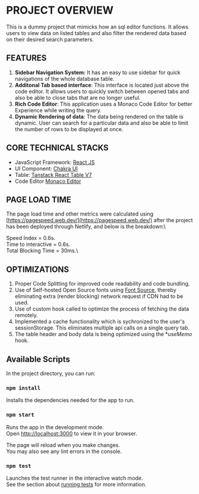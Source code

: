 # PROJECT OVERVIEW

This is a dummy project that mimicks how an sql editor functions. It allows users to view data on listed tables and also filter the rendered data based on their desired search parameters.

## FEATURES

1. **Sidebar Navigation System:** It has an easy to use sidebar for quick navigations of the whole database table.
2. **Additonal Tab based interface**: This interface is located just above the code editor. It allows users to quickly switch between opened tabs and also be able to close tabs that are no longer useful.
3. **Rich Code Editor**: This application uses a Monaco Code Editor for better Experience while writing the query.
4. **Dynamic Rendering of data**: The data being rendered on the table is dynamic. User can search for a particular data and also be able to limit the number of rows to be displayed at once.

## CORE TECHNICAL STACKS

- JavaScript Framework: [React JS](https://facebook.github.io/create-react-app)
- UI Component: [Chakra UI](https://chakra-ui.com/)
- Table: [Tanstack React Table V7](https://react-table-v7.tanstack.com/)
- Code Editor [Monaco Editor](https://www.npmjs.com/package/@monaco-editor/react)

## PAGE LOAD TIME

The page load time and other metrics were calculated using [https://pagespeed.web.dev/](https://pagespeed.web.dev/) after the project has been deployed through Netlify, and below is the breakdown:\

Speed Index = 0.6s.\
Time to interactive = 0.6s.\
Total Blocking Time = 30ms.\

## OPTIMIZATIONS

1. Proper Code Splitting for improved code readability and code bundling.
2. Use of Self-hosted Open Source fonts using [Font Source](https://fontsource.org/fonts/poppins), thereby eliminating extra (render blocking) network request if CDN had to be used.
3. Use of custom hook called to optimize the process of fetching the data remotely.
4. Implemented a cache functionality which is sychronized to the user's sessionStorage. This eliminates multiple api calls on a single query tab.
5. The table header and body data is being optimized using the \*_useMemo_ hook.

## Available Scripts

In the project directory, you can run:

### `npm install`

Installs the dependencies needed for the app to run.

### `npm start`

Runs the app in the development mode.\
Open [http://localhost:3000](http://localhost:3000) to view it in your browser.

The page will reload when you make changes.\
You may also see any lint errors in the console.

### `npm test`

Launches the test runner in the interactive watch mode.\
See the section about [running tests](https://facebook.github.io/create-react-app/docs/running-tests) for more information.
